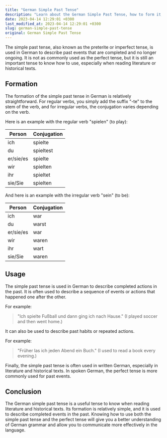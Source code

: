 ```yaml
---
title: "German Simple Past Tense"
description: "Learn about the German Simple Past Tense, how to form it, and when to use it."
date: 2023-04-14 12:29:01 +0300
last_modified_at: 2023-04-14 12:29:01 +0300
slug: german-simple-past-tense
original: German Simple Past Tense
---
```

The simple past tense, also known as the preterite or imperfect tense, is used in German to describe past events that are completed and no longer ongoing. It is not as commonly used as the perfect tense, but it is still an important tense to know how to use, especially when reading literature or historical texts.

## Formation

The formation of the simple past tense in German is relatively straightforward. For regular verbs, you simply add the suffix "-te" to the stem of the verb, and for irregular verbs, the conjugation varies depending on the verb.

Here is an example with the regular verb "spielen" (to play):

| Person      | Conjugation |
| ----------- | -----------|
| ich         | spielte    |
| du          | spieltest  |
| er/sie/es   | spielte    |
| wir         | spielten   |
| ihr         | spieltet   |
| sie/Sie     | spielten   |

And here is an example with the irregular verb "sein" (to be):

| Person      | Conjugation |
| ----------- | -----------|
| ich         | war        |
| du          | warst      |
| er/sie/es   | war        |
| wir         | waren      |
| ihr         | wart       |
| sie/Sie     | waren      |

## Usage

The simple past tense is used in German to describe completed actions in the past. It is often used to describe a sequence of events or actions that happened one after the other.

For example:

> "Ich spielte Fußball und dann ging ich nach Hause." (I played soccer and then went home.)

It can also be used to describe past habits or repeated actions.

For example:

> "Früher las ich jeden Abend ein Buch." (I used to read a book every evening.)

Finally, the simple past tense is often used in written German, especially in literature and historical texts. In spoken German, the perfect tense is more commonly used for past events.

## Conclusion

The German simple past tense is a useful tense to know when reading literature and historical texts. Its formation is relatively simple, and it is used to describe completed events in the past. Knowing how to use both the simple past tense and the perfect tense will give you a better understanding of German grammar and allow you to communicate more effectively in the language.